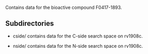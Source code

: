 Contains data for the bioactive compound F0417-1893.

## Subdirectories

- cside/ contains data for the C-side search space on rv1908c.

- nside/ contains data for the N-side search space on rv1908c.

